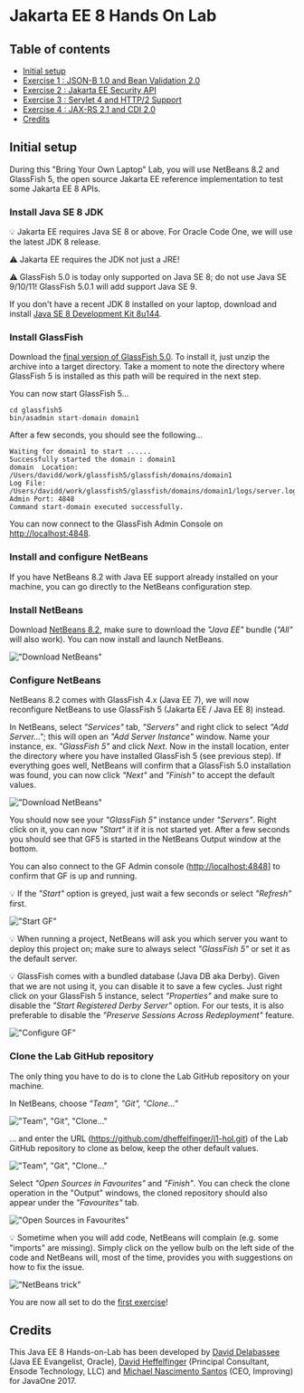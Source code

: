 # Jakarta EE 8 Hands On Lab

## Table of contents

* [Initial setup](#initial-setup)
* [Exercise 1 : JSON-B 1.0 and Bean Validation 2.0](ex-jsonb-beanval.md)
* [Exercise 2 : Jakarta EE Security API](ex-security.md) 
* [Exercise 3 : Servlet 4 and HTTP/2 Support](ex-servlet.md)
* [Exercise 4 : JAX-RS 2.1 and CDI 2.0]()
* [Credits](#Credits)


## Initial setup

During this "Bring Your Own Laptop" Lab, you will use NetBeans 8.2 and GlassFish 5, the open source Jakarta EE reference implementation to test some Jakarta EE 8 APIs. 

### Install Java SE 8 JDK

:bulb: Jakarta EE requires Java SE 8 or above. For Oracle Code One, we will use the latest JDK 8 release.

:warning: Jakarta EE requires the JDK not just a JRE!

:warning: GlassFish 5.0 is today only supported on Java SE 8; do not use Java SE 9/10/11! GlassFish 5.0.1 will add support Java SE 9.

If you don't have a recent JDK 8 installed on your laptop, download and install [Java SE 8 Development Kit 8u144](http://www.oracle.com/technetwork/java/javase/downloads/jdk8-downloads-2133151.html).


### Install GlassFish

Download the [final version of GlassFish 5.0](http://download.oracle.com/glassfish/5.0/release/glassfish-5.0.zip). To install it, just unzip the archive into a target directory. Take a moment to note the directory where GlassFish 5 is installed as this path will be required in the next step.

You can now start GlassFish 5...
```
cd glassfish5
bin/asadmin start-domain domain1
```

After a few seconds, you should see the following...
```
Waiting for domain1 to start ......
Successfully started the domain : domain1
domain  Location: /Users/davidd/work/glassfish5/glassfish/domains/domain1
Log File: /Users/davidd/work/glassfish5/glassfish/domains/domain1/logs/server.log
Admin Port: 4848
Command start-domain executed successfully.
```

You can now connect to the GlassFish Admin Console on [http://localhost:4848](http://localhost:4848).

### Install and configure NetBeans

If you have NetBeans 8.2 with Java EE support already installed on your machine, you can go directly to the NetBeans configuration step.

### Install NetBeans

Download [NetBeans 8.2](https://netbeans.org/downloads/), make sure to download the *"Java EE"* bundle (*"All"* will also work). You can now install and launch NetBeans.

!["Download NetBeans"](pic/pic0-nb.jpg)

### Configure NetBeans

NetBeans 8.2 comes with GlassFish 4.x (Java EE 7), we will now reconfigure NetBeans to use GlassFish 5 (Jakarta EE / Java EE 8) instead.

In NetBeans, select *"Services"* tab, *"Servers"* and right click to select *"Add Server..."*; this will open an *"Add Server Instance"* window. Name your instance, ex. *"GlassFish 5"* and click *Next*. Now in the install location, enter the directory where you have installed GlassFish 5 (see previous step). If everything goes well, NetBeans will confirm that a GlassFish 5.0 installation was found, you can now click *"Next"* and *"Finish"* to accept the default values.

!["Download NetBeans"](pic/pic0-nbgf.jpg)

You should now see your *"GlassFish 5"* instance under *"Servers"*. Right click on it, you can now *"Start"* it if it is not started yet. After a few seconds you should see that GF5 is started in the NetBeans Output window at the bottom. 

You can also connect to the GF Admin console ([http://localhost:4848](http://localhost:4848)] to confirm that GF is up and running.

:bulb: If the *"Start"* option is greyed, just wait a few seconds or select 
*"Refresh"* first.

!["Start GF"](pic/pic0-1.jpg)

:bulb: When running a project, NetBeans will ask you which server you want to deploy this project on; make sure to always select *"GlassFish 5"* or set it as the default server.

:bulb: GlassFish comes with a bundled database (Java DB aka Derby). Given that we are not using it, you can disable it to save a few cycles. Just right click on your GlassFish 5 instance, select *"Properties"* and make sure to disable the *"Start Registered Derby Server"* option. For our tests, it is also preferable to disable the *"Preserve Sessions Across Redeployment"* feature.

!["Configure GF"](pic/pic0-nbgfConfig.jpg)


### Clone the Lab GitHub repository

The only thing you have to do is to clone the Lab GitHub repository on your machine.

In NetBeans, choose *"Team", "Git", "Clone..."*

!["Team", "Git", "Clone..."](pic/pic0-2.jpg)

... and enter the URL (https://github.com/dheffelfinger/j1-hol.git) of the Lab GitHub repository to clone as below, keep the other default values.

!["Team", "Git", "Clone..."](pic/pic0-3.jpg)

Select *"Open Sources in Favourites"* and *"Finish"*. You can check the clone operation in the "Output" windows, the cloned repository should also appear under the *"Favourites"* tab.

!["Open Sources in Favourites"](pic/pic0-4.jpg)

:bulb: Sometime when you will add code, NetBeans will complain (e.g. some "imports" are missing). Simply click on the yellow bulb on the left side of the code and NetBeans will, most of the time, provides you with suggestions on how to fix the issue.

!["NetBeans trick"](pic/pic0-5.jpg)

You are now all set to do the [first exercise](ex-jsonb-beanval.md)!


## Credits

This Java EE 8 Hands-on-Lab has been developed by [David Delabassee](https://twitter.com/delabassee) (Java EE Evangelist, Oracle), [David Heffelfinger](https://twitter.com/ensode) (Principal Consultant, Ensode Technology, LLC) and [Michael Nascimento Santos](https://twitter.com/mr__m) (CEO, Improving) for JavaOne 2017.
